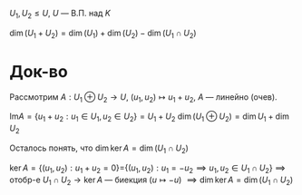 $U_{1}, U_{2}\leq U$, $U$ — В.П. над $K$

$\dim (U_{1}+U_{2})=\dim(U_{1})+\dim(U_{2})-\dim(U_{1}\cap U_{2})$
# Док-во

Рассмотрим $A: U_{1} \oplus U_{2} \to U$, $(u_{1}, u_{2})\mapsto u_{1}+u_{2}$, $A$ — линейно (очев).

$\mathrm{Im} A = \{ u_{1}+u_{2}:u_{1} \in U_{1}, u_{2} \in U_{2} \}=U_{1}+U_{2}$
$\dim(U_{1}\oplus U_{2})=\dim U_{1}+\dim U_{2}$

Осталось понять, что $\dim \ker A = \dim (U_{1}\cap U_{2})$

$\ker A=\{ (u_{1}, u_{2}): u_{1}+u_{2}=0 \}=$$\{ (u_{1}, u_{2}): u_{1}=-u_{2}\implies u_{1}, u_{2} \in U_{1}\cap U_{2} \}$ $\implies$ отобр-е $U_{1}\cap U_{2}\to \ker A$ — биекция ($u\mapsto -u$) $\implies \dim \ker A = \dim(U_{1}\cap U_{2})$
